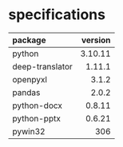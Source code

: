 # specifications

| package         | version |
|:----------------|--------:|
| python          | 3.10.11 |
| deep-translator | 1.11.1  |
| openpyxl        | 3.1.2   |
| pandas          | 2.0.2   |
| python-docx     | 0.8.11  |
| python-pptx     | 0.6.21  |
| pywin32         | 306     |
